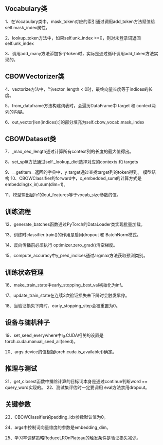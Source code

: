 ## Vocabulary类
1、在Vocabulary类中，mask_token对应的索引通过调用add_token方法赋值给self.mask_index属性。

2、lookup_token方法中，如果self.unk_index >=0，则对未登录词返回self.unk_index

3、调用add_many方法添加多个token时，实际是通过循环调用add_token方法实现的。

## CBOWVectorizer类
4、vectorize方法中，当vector_length < 0时，最终向量长度等于indices的长度。

5、from_dataframe方法构建词表时，会遍历DataFrame中 target 和 context两列的内容。

6、out_vector[len(indices):]的部分填充为self.cbow_vocab.mask_index

## CBOWDataset类
7、_max_seq_length通过计算所有context列的长度的最大值得出。

8、set_split方法通过self._lookup_dict选择对应的contexts 和 targets

9、__getitem__返回的字典中，y_target通过查找target列的token得到。
模型结构
10、CBOWClassifier的forward中，x_embedded_sum的计算方式是embedding(x_in).sum(dim=1)。

11、模型输出层fc1的out_features等于vocab_size参数的值。

## 训练流程
12、generate_batches函数通过PyTorch的DataLoader类实现批量加载。

13、训练时classifier.train()的作用是启用dropout 和 BatchNorm模式。

14、反向传播前必须执行 optimizer.zero_grad()清空梯度。

15、compute_accuracy中y_pred_indices通过argmax方法获取预测类别。

## 训练状态管理
16、make_train_state中early_stopping_best_val初始化为inf。

17、update_train_state在连续3次验证损失未下降时会触发早停。

18、当验证损失下降时，early_stopping_step会被重置为0。

## 设备与随机种子
19、set_seed_everywhere中与CUDA相关的设置是torch.cuda.manual_seed_all(seed)。

20、args.device的值根据torch.cuda.is_available()确定。

## 推理与测试
21、get_closest函数中排除计算的目标词本身是通过continue判断word == query_word实现的。 
22、测试集评估时一定要调用 eval方法禁用dropout。

## 关键参数
23、CBOWClassifier的padding_idx参数默认值为0。

24、args中控制词向量维度的参数是embedding_dim。

25、学习率调整策略ReduceLROnPlateau的触发条件是验证损失减少。
